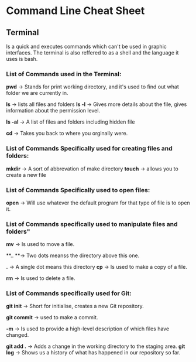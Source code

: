 
# Command Line Cheat Sheet #


## Terminal   

Is a quick and executes commands which can't be used in graphic interfaces.
The terminal is also reffered to as a shell and the language it uses is bash.


### List of Commands used in the Terminal: 

**pwd** -> Stands for print working directory, and it's used to find out what folder we are currently in.


**ls** -> lists all files and folders
**ls -l** -> Gives more details about the file, gives information about the permission level.


**ls -al** -> A list of files and folders including hidden file


**cd** -> Takes you back to where you orginally were.

### List of Commands Specifically used for creating files and folders:

**mkdir** -> A sort of abbrevation of make directory 
**touch** -> allows you to create a new file 

### List of Commands Specifically used to open files:

**open** -> Will use whatever the default program for that type of file is to open it.

### List of Commands specifically used to manipulate files and folders"
**mv** -> Is used to move a file.

**.. **-> Two dots meanss the directory above this one.

**.** -> A single dot means this directory 
**cp** -> Is used to make a copy of a file.

**rm** -> Is used to delete a file. 

### List of Commands specifically used for Git:
**git init** -> Short for initialise, creates a new Git repository.

**git commit** -> used to make a commit.

**-m** -> Is used to provide a high-level description of which files have changed.

**git add .** -> Adds a change in the working directory to the staging area.
**git log** -> Shows us a history of what has happened in our repository so far.